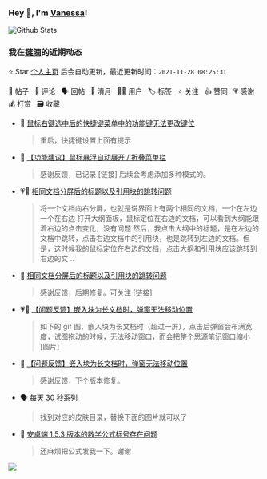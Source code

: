 ### Hey 👋, I'm [Vanessa](http://vanessa.b3log.org/)!

![Github Stats](https://github-readme-stats.vercel.app/api?username=Vanessa219&show_icons=true)

<!--events start -->

### 我在[链滴](https://ld246.com)的近期动态

⭐️ Star [个人主页](https://github.com/Vanessa219/Vanessa219) 后会自动更新，最近更新时间：`2021-11-28 08:25:31`

📝 帖子 &nbsp; 💬 评论 &nbsp; 🗣 回帖 &nbsp; 🌙 清月 &nbsp; 👨‍💻 用户 &nbsp; 🏷️ 标签 &nbsp; ⭐️ 关注 &nbsp; 👍 赞同 &nbsp; 💗 感谢 &nbsp; 💰 打赏 &nbsp; 🗃 收藏

* 💬 [鼠标右键选中后的快捷键菜单中的功能键无法更改键位](https://ld246.com/article/1637929452185/comment/1637939977002#comments)

  > 重启，快捷键设置上面有提示
* 💬 [【功能建议】鼠标悬浮自动展开 / 折叠菜单栏](https://ld246.com/article/1637906203921/comment/1637916393180#comments)

  > 感谢反馈，已记录 [链接] 后续会考虑添加多种模式的。
* 💗📝 [相同文档分屏后的标题以及引用块的跳转问题](https://ld246.com/article/1637912198361)

  > 将一个文档向右分屏，也就是说界面上有两个相同的文档，一个在左边一个在右边 打开大纲面板，鼠标定位在右边的文档，可以看到大纲能跟着右边的点击变化，没有问题 然后，我点击大纲中的标题，是在左边的文档中跳转，点击右边文档中的引用块，也是跳转到左边的文档。但是，这时候我的鼠标定位在右边的文档，点击大纲和引用块应该跳转到右边的文 ..
* 💬 [相同文档分屏后的标题以及引用块的跳转问题](https://ld246.com/article/1637912198361/comment/1637913689297#comments)

  > 感谢反馈，后期修复。可关注 [链接]
* 💗📝 [【问题反馈】嵌入块为长文档时，弹窗无法移动位置](https://ld246.com/article/1637897744843)

  > 如下的 gif 图，嵌入块为长文档时（超过一屏），点击后弹窗会布满宽度，试图拖动的时候，无法移动窗口，而会把整个思源笔记窗口缩小 [图片]
* 💬 [【问题反馈】嵌入块为长文档时，弹窗无法移动位置](https://ld246.com/article/1637897744843/comment/1637912933635#comments)

  > 感谢反馈，下个版本修复。
* 🗣 [每天 30 秒系列](https://ld246.com/article/1553314676872/comment/1637843968145#comments)

  > 找到对应的皮肤目录，替换下面的图片就可以了
* 💬 [安卓端 1.5.3 版本的数学公式标号存在问题](https://ld246.com/article/1637834211706/comment/1637844079994#comments)

  > 还麻烦把公式发我一下。谢谢


<!--events end -->

<a title="Hits" target="_blank" href="https://github.com/Vanessa219/Vanessa219"><img src="https://hits.b3log.org/Vanessa219/Vanessa219.svg"></a>
